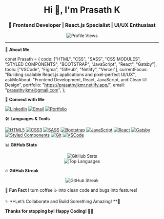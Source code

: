 <h1 align="center">Hi 👋, I'm Prasath K</h1>
<h3 align="center">🚀 Frontend Developer | React.js Specialist | UI/UX Enthusiast</h3>

<p align="center">
   <img src="https://komarev.com/ghpvc/?username=prasathvjkmr&label=Profile%20views&color=blueviolet&style=flat" alt="Profile Views" /> 
</p>

---

🌟 **About Me**

const Prasath = {
  code: ["HTML", "CSS", "SASS", "CSS MODULES", "STYLED COMPONENTS", "BOOTSTRAP", "JavaScript", "React", "Gatsby"],
  tools: ["VSCode", "Figma", "GitHub", "Netlify", "Vercel"],
  currentFocus: "Building scalable React.js applications and pixel-perfect UI/UX",
  askMeAbout: "Frontend Development, React, JavaScript, and Clean UI Design",
  portfolio: "https://prasathvjkmr.netlify.app/",
  email: "prasathvjkmr@gmail.com",
};

🔗 **Connect with Me**

<p align="left"> <a href="https://linkedin.com/in/prasathvjkmr" target="_blank"><img src="https://img.shields.io/badge/LinkedIn-%230077B5.svg?style=flat&logo=linkedin&logoColor=white" alt="LinkedIn"></a> <a href="mailto:prasathvjkmr@gmail.com"><img src="https://img.shields.io/badge/Email-D14836?style=flat&logo=gmail&logoColor=white" alt="Email"></a> <a href="https://prasathvjkmr.netlify.app/" target="_blank"><img src="https://img.shields.io/badge/Portfolio-000000?style=flat&logo=vercel&logoColor=white" alt="Portfolio"></a> </p>

🛠️ **Languages & Tools**

<p align="left"> <a href="https://developer.mozilla.org/en-US/docs/Learn/HTML" target="_blank"><img src="https://img.shields.io/badge/HTML5-%23E34F26.svg?style=flat&logo=html5&logoColor=white" alt="HTML5"></a> <a href="https://web.dev/learn/css/" target="_blank"><img src="https://img.shields.io/badge/CSS3-%231572B6.svg?style=flat&logo=css3&logoColor=white" alt="CSS3"></a> <a href="https://sass-lang.com/" target="_blank"><img src="https://img.shields.io/badge/Sass-%23CC6699.svg?style=flat&logo=sass&logoColor=white" alt="SASS"></a> <a href="https://getbootstrap.com/" target="_blank"><img src="https://img.shields.io/badge/Bootstrap-%23563D7C.svg?style=flat&logo=bootstrap&logoColor=white" alt="Bootstrap"></a> <a href="https://developer.mozilla.org/en-US/docs/Learn/Javascript" target="_blank"><img src="https://img.shields.io/badge/JavaScript-%23F7DF1E.svg?style=flat&logo=javascript&logoColor=black" alt="JavaScript"></a> <a href="https://reactjs.org/" target="_blank"><img src="https://img.shields.io/badge/React-%2320232A.svg?style=flat&logo=react&logoColor=%2361DAFB" alt="React"></a> <a href="https://www.gatsbyjs.com/" target="_blank"><img src="https://img.shields.io/badge/Gatsby-%23663399.svg?style=flat&logo=gatsby&logoColor=white" alt="Gatsby"></a> <a href="https://styled-components.com/" target="_blank"><img src="https://img.shields.io/badge/Styled%20Components-%23DB7093.svg?style=flat&logo=styled-components&logoColor=white" alt="Styled Components"></a> <a href="https://git-scm.com/" target="_blank"><img src="https://img.shields.io/badge/Git-%23F05033.svg?style=flat&logo=git&logoColor=white" alt="Git"></a> <a href="https://code.visualstudio.com/" target="_blank"><img src="https://img.shields.io/badge/VSCode-%23007ACC.svg?style=flat&logo=visual-studio-code&logoColor=white" alt="VSCode"></a> </p>

📊 **GitHub Stats**

<p align="center"> <img src="https://github-readme-stats.vercel.app/api?username=prasathvjkmr&show_icons=true&theme=radical&count_private=true" alt="GitHub Stats" /> <br /> <img src="https://github-readme-stats.vercel.app/api/top-langs/?username=prasathvjkmr&layout=compact&theme=radical" alt="Top Languages" /> </p>

🔥 **GitHub Streak**

<p align="center"> <img src="https://github-readme-streak-stats.herokuapp.com/?user=prasathvjkmr&theme=radical&hide_border=true" alt="GitHub Streak" /> </p>

🎯 **Fun Fact**
I turn coffee ☕ into clean code and bugs into features!

✨ **Let’s Collaborate and Build Something Amazing! **🚀

**Thanks for stopping by! Happy Coding! 👨‍💻**
